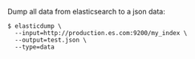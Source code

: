 
Dump all data from elasticsearch to a json data:

```
$ elasticdump \
  --input=http://production.es.com:9200/my_index \
  --output=test.json \
  --type=data
```
